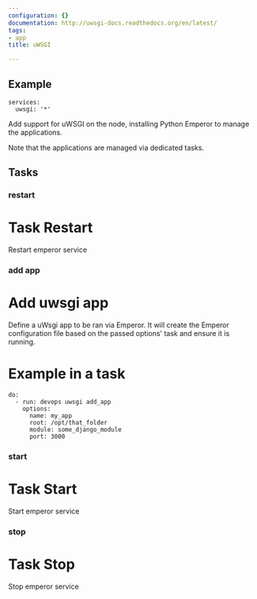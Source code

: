 ```yaml
---
configuration: {}
documentation: http://uwsgi-docs.readthedocs.org/en/latest/
tags:
- app
title: uWSGI

---
```


## Example

    services:
      uwsgi: '*'

Add support for uWSGI on the node, installing Python Emperor to manage the applications.

Note that the applications are managed via dedicated tasks.
## Tasks
### restart
# Task Restart

Restart emperor service

### add app
# Add uwsgi app

Define a uWsgi app to be ran via Emperor. It will create the Emperor configuration file based on the passed options' task and ensure it is running.

# Example in a task

    do:
      - run: devops uwsgi add_app
        options:
          name: my_app
          root: /opt/that_folder
          module: some_django_module
          port: 3000

### start
# Task Start

Start emperor service

### stop
# Task Stop

Stop emperor service
